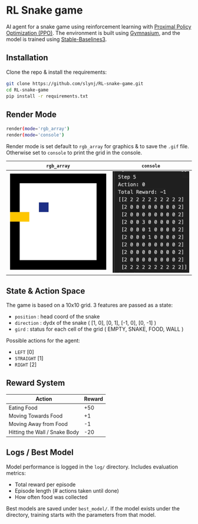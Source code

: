 # RL Snake game

AI agent for a snake game using reinforcement learning with [Proximal Policy Optimization (PPO)](https://stable-baselines3.readthedocs.io/en/master/modules/ppo.html#ppo). The environment is built using [Gymnasium](https://gymnasium.farama.org/), and the model is trained using [Stable-Baselines3](https://stable-baselines3.readthedocs.io/en/master/).

## Installation

Clone the repo & install the requirements:

```bash
git clone https://github.com/slynj/RL-snake-game.git
cd RL-snake-game
pip install -r requirements.txt
```

## Render Mode

```bash
render(mode='rgb_array')
render(mode='console')
```

Render mode is set default to `rgb_array` for graphics & to save the `.gif` file. Otherwise set to `console` to print the grid in the console.

| **`rgb_array`** | **`console`** |
| --- | --- |
| <img src="img/image1.png" width="450"> | <img src="img/image.png" width="350"> |


## State & Action Space

The game is based on a 10x10 grid. 3 features are passed as a state:

- `position` : head coord of the snake
- `direction` : dydx of the snake ( [1, 0], [0, 1], [-1, 0], [0, -1] )
- `gird` : status for each cell of the grid ( EMPTY, SNAKE, FOOD, WALL )

Possible actions for the agent:

- `LEFT` [0]
- `STRAIGHT` [1]
- `RIGHT` [2]

## Reward System

| **Action** | **Reward** |
| --- | --- |
| Eating Food | +50 |
| Moving Towards Food | +1 |
| Moving Away from Food | -1 |
| Hitting the Wall / Snake Body | -20 |

## Logs / Best Model

Model performance is logged in the `log/` directory. Includes evaluation metrics:

- Total reward per episode
- Episode length (# actions taken until done)
- How often food was collected

Best models are saved under `best_model/`. If the model exists under the directory, training starts with the parameters from that model.
